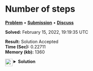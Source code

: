# Number of steps

<p>
<a href="https://www.hackerearth.com/practice/basic-programming/input-output/basics-of-input-output/practice-problems/algorithm/make-all-equal-90a21ab2/"><b>Problem</b></a> • <a href="https://www.hackerearth.com/submission/69056224/"><b>Submission</b></a>  • <a href="https://www.hackerearth.com/practice/basic-programming/input-output/basics-of-input-output/practice-problems/algorithm/make-all-equal-90a21ab2/discussion/solution-accepted-sw-9d5c9a4b"><b>Discuss</b></a>
</p>

<b>Solved:</b> February 15, 2022, 19:19:35 UTC

<b>Result:</b> Solution Accepted<br>
<b>Time (Sec):</b> 0.22711<br>
<b>Memory (kb):</b> 1360</b>

<details>
<summary>
    <img src="https://git.io/JDE5D" height="24" align="left" alt="swift">
    <b>Solution</b>
</summary>

<br/>

```swift
readLine(strippingNewline: true)!
let secondLine = intArr(readLine(strippingNewline: true)!)
let thirdLine = intArr(readLine(strippingNewline: true)!)
print(getSteps(a: secondLine, b: thirdLine))

func intArr(_ str: String) -> [Int] {
    let split = str.split(separator: " ")
    return split.compactMap({ Int($0) })
}

func getSteps(a: [Int], b: [Int]) -> Int {
    guard a.count > 1, var min = a.min() else { return -1 }
    while min > 0 {
        let steps = stepsForMin(min, a: a, b: b)
        if steps == -1 { min -= 1 } else { return steps }
    }
    return -1
}

func stepsForMin(_ min: Int, a: [Int], b: [Int]) -> Int {
    var result = 0
    for (idx, val) in a.enumerated() {
        var value = val
        while value > min && val > b[idx] {
            value -= b[idx]
            result += 1
        }
        if value != min { return -1 }
    }
    return result
}
```
    
</details>
